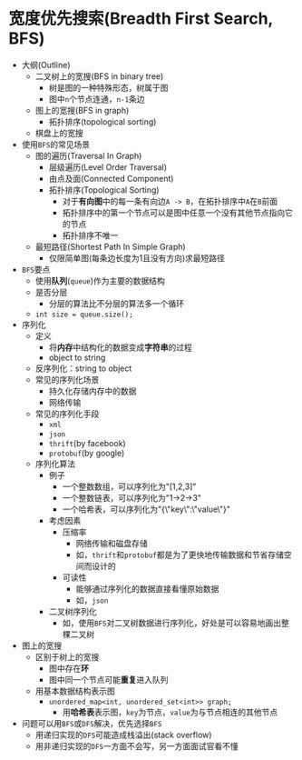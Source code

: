 # 宽度优先搜索(Breadth First Search, BFS)

* 大纲(Outline)
  * 二叉树上的宽搜(BFS in binary tree)
    * 树是图的一种特殊形态，树属于图
    * 图中`n`个节点连通，`n-1`条边
  * 图上的宽搜(BFS in graph)
    * 拓扑排序(topological sorting)
  * 棋盘上的宽搜
* 使用`BFS`的常见场景
  * 图的遍历(Traversal In Graph)
    * 层级遍历(Level Order Traversal)
    * 由点及面(Connected Component)
    * 拓扑排序(Topological Sorting)
      * 对于**有向图**中的每一条有向边`A -> B`，在拓扑排序中`A`在`B`前面
      * 拓扑排序中的第一个节点可以是图中任意一个没有其他节点指向它的节点
      * 拓扑排序不唯一
  * 最短路径(Shortest Path In Simple Graph)
    * 仅限简单图(每条边长度为1且没有方向)求最短路径
* `BFS`要点
  * 使用**队列**(`queue`)作为主要的数据结构
  * 是否分层
    * 分层的算法比不分层的算法多一个循环
  * `int size = queue.size();`
* 序列化
  * 定义
    * 将**内存**中结构化的数据变成**字符串**的过程
    * object to string
  * 反序列化：string to object
  * 常见的序列化场景
    * 持久化存储内存中的数据
    * 网络传输
  * 常见的序列化手段
    * `xml`
    * `json`
    * `thrift`(by facebook)
    * `protobuf`(by google)
  * 序列化算法
    * 例子
      * 一个整数数组，可以序列化为"[1,2,3]"
      * 一个整数链表，可以序列化为"1->2->3"
      * 一个哈希表，可以序列化为"{\\"key\\":\\"value\\"}"
    * 考虑因素
      * 压缩率
        * 网络传输和磁盘存储
        * 如，`thrift`和`protobuf`都是为了更快地传输数据和节省存储空间而设计的
      * 可读性
        * 能够通过序列化的数据直接看懂原始数据
        * 如，`json`
    * 二叉树序列化
      * 如，使用`BFS`对二叉树数据进行序列化，好处是可以容易地画出整棵二叉树
* 图上的宽搜
  * 区别于树上的宽搜
    * 图中存在**环**
    * 图中同一个节点可能**重复**进入队列
  * 用基本数据结构表示图
    * `unordered_map<int, unordered_set<int>> graph;`
      * 用**哈希表**表示图，`key`为节点，`value`为与节点相连的其他节点
* 问题可以用`BFS`或`DFS`解决，优先选择`BFS`
  * 用递归实现的`DFS`可能造成栈溢出(stack overflow)
  * 用非递归实现的`DFS`一方面不会写，另一方面面试官看不懂
